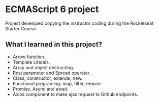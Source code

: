 # ECMAScript 6 project

Project developed copying the instructor coding during the Rocketseat Starter Course.

## What I learned in this project?

- Arrow function.
- Template Literals.
- Array and object destructing.
- Rest parameter and Spread operator.
- Class, constructor, extends, new.
- Functional programing: map, filter, reduce.
- Promise, Async and await.
- Axios component to make ajax request to Github endpoints.
